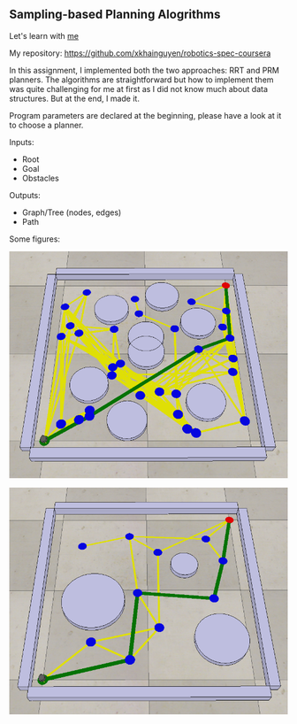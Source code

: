 ## Sampling-based Planning Alogrithms
Let's learn with [me](https://www.linkedin.com/in/khainx/)

My repository: https://github.com/xkhainguyen/robotics-spec-coursera

In this assignment, I implemented both the two approaches: RRT and PRM planners. The algorithms are straightforward but how to implement them was quite challenging for me at first as I did not know much about data structures. But at the end, I made it.

Program parameters are declared at the beginning, please have a look at it to choose a planner.

Inputs:
- Root 
- Goal
- Obstacles 

Outputs:
- Graph/Tree (nodes, edges)
- Path

Some figures:

![PRM](Screenshot_PRM.png)

![RRT](Screenshot_rrt.png)
